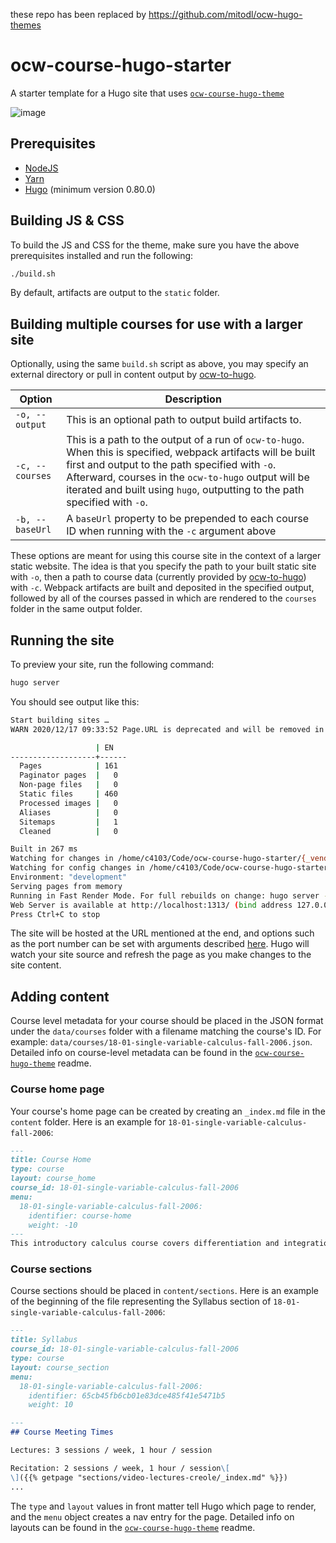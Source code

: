 these repo has been replaced by https://github.com/mitodl/ocw-hugo-themes

# ocw-course-hugo-starter

A starter template for a Hugo site that uses [`ocw-course-hugo-theme`](https://github.com/mitodl/ocw-course-hugo-theme)

![image](https://user-images.githubusercontent.com/12089658/102410491-9b7e1680-3fbe-11eb-9746-e5ae996add40.png)

## Prerequisites

 - [NodeJS](https://nodejs.org/en/download/)
 - [Yarn](https://classic.yarnpkg.com/en/docs/install)
 - [Hugo](https://gohugo.io/getting-started/installing) (minimum version 0.80.0)

## Building JS & CSS

To build the JS and CSS for the theme, make sure you have the above prerequisites installed and run the following:

```sh
./build.sh
```

By default, artifacts are output to the `static` folder.  

## Building multiple courses for use with a larger site

Optionally, using the same `build.sh` script as above, you may specify an external directory or pull in content output by [ocw-to-hugo](https://github.com/mitodl/ocw-to-hugo).

| Option | Description |
| --- | --- |
| `-o, --output` | This is an optional path to output build artifacts to. |
| `-c, --courses` | This is a path to the output of a run of `ocw-to-hugo`.  When this is specified, webpack artifacts will be built first and output to the path specified with `-o`.  Afterward, courses in the `ocw-to-hugo` output will be iterated and built using `hugo`, outputting to the path specified with `-o`. |
| `-b, --baseUrl` | A `baseUrl` property to be prepended to each course ID when running with the `-c` argument above |

These options are meant for using this course site in the context of a larger static website.  The idea is that you specify the path to your built static site with `-o`, then a path to course data (currently provided by [ocw-to-hugo](https://github.com/mitodl/ocw-to-hugo)) with `-c`.  Webpack artifacts are built and deposited in the specified output, followed by all of the courses passed in which are rendered to the `courses` folder in the same output folder.

## Running the site

To preview your site, run the following command:

```sh
hugo server
```

You should see output like this: 

```sh
Start building sites … 
WARN 2020/12/17 09:33:52 Page.URL is deprecated and will be removed in a future release. Use .Permalink or .RelPermalink. If what you want is the front matter URL value, use .Params.url

                   | EN   
-------------------+------
  Pages            | 161  
  Paginator pages  |   0  
  Non-page files   |   0  
  Static files     | 460  
  Processed images |   0  
  Aliases          |   0  
  Sitemaps         |   1  
  Cleaned          |   0  

Built in 267 ms
Watching for changes in /home/c4103/Code/ocw-course-hugo-starter/{_vendor,archetypes,content,data,package.json,static}
Watching for config changes in /home/c4103/Code/ocw-course-hugo-starter/config.toml, /home/c4103/Code/ocw-course-hugo-starter/go.mod
Environment: "development"
Serving pages from memory
Running in Fast Render Mode. For full rebuilds on change: hugo server --disableFastRender
Web Server is available at http://localhost:1313/ (bind address 127.0.0.1)
Press Ctrl+C to stop
```

The site will be hosted at the URL mentioned at the end, and options such as the port number can be set with arguments described [here](https://gohugo.io/commands/hugo_server/).  Hugo will watch your site source and refresh the page as you make changes to the site content.

## Adding content

Course level metadata for your course should be placed in the JSON format under the `data/courses` folder with a filename matching the course's ID.  For example: `data/courses/18-01-single-variable-calculus-fall-2006.json`.  Detailed info on course-level metadata can be found in the [`ocw-course-hugo-theme`](https://github.com/mitodl/ocw-course-hugo-theme#course-data-template) readme.

### Course home page

Your course's home page can be created by creating an `_index.md` file in the `content` folder.  Here is an example for `18-01-single-variable-calculus-fall-2006`:

```md
---
title: Course Home
type: course
layout: course_home
course_id: 18-01-single-variable-calculus-fall-2006
menu:
  18-01-single-variable-calculus-fall-2006:
    identifier: course-home
    weight: -10
---
This introductory calculus course covers differentiation and integration of functions of one variable, with applications.

```

### Course sections

Course sections should be placed in `content/sections`.  Here is an example of the beginning of the file representing the Syllabus section of `18-01-single-variable-calculus-fall-2006`:

```md
---
title: Syllabus
course_id: 18-01-single-variable-calculus-fall-2006
type: course
layout: course_section
menu:
  18-01-single-variable-calculus-fall-2006:
    identifier: 65cb45fb6cb01e83dce485f41e5471b5
    weight: 10

---
## Course Meeting Times

Lectures: 3 sessions / week, 1 hour / session

Recitation: 2 sessions / week, 1 hour / session\[  
\]({{% getpage "sections/video-lectures-creole/_index.md" %}})
...
```

The `type` and `layout` values in front matter tell Hugo which page to render, and the `menu` object creates a nav entry for the page.  Detailed info on layouts can be found in the [`ocw-course-hugo-theme`](https://github.com/mitodl/ocw-course-hugo-theme#layouts) readme.
